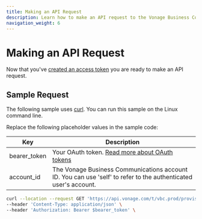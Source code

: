 ```yaml
---
title: Making an API Request
description: Learn how to make an API request to the Vonage Business Communications APIs
navigation_weight: 6
---
```


# Making an API Request

Now that you've [created an access token](/getting-started/create-an-access-token) you are ready to make an API request.

## Sample Request

The following sample uses [curl](https://curl.haxx.se/). You can run this sample on the Linux command line.

Replace the following placeholder values in the sample code:

| Key        | Description                                                                                            |
|------------|--------------------------------------------------------------------------------------------------------|
| bearer_token | Your OAuth token. [Read more about OAuth tokens](/concepts/guides/create-an-access-token) |
| account_id | The Vonage Business Communications account ID. You can use 'self' to refer to the authenticated user's account. |

``` bash
curl --location --request GET 'https://api.vonage.com/t/vbc.prod/provisioning/api/accounts/$account_id/account' \
--header 'Content-Type: application/json' \
--header 'Authorization: Bearer $bearer_token' \
```

